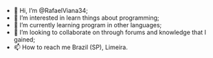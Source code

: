 - 👋 Hi, I’m @RafaelViana34;
- 👀 I’m interested in learn things about programming;
- 🌱 I’m currently learning program in other languages;
- 💞️ I’m looking to collaborate on through forums and knowledge that I gained;
- 📫 How to reach me Brazil (SP), Limeira.

<!---
RafaelViana34/RafaelViana34 is a ✨ special ✨ repository because its `README.md` (this file) appears on your GitHub profile.
You can click the Preview link to take a look at your changes.
--->
